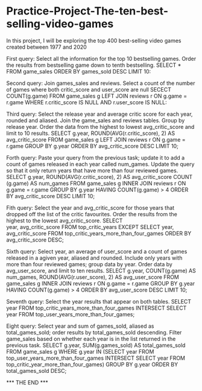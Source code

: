 # Practice-Project-The-ten-best-selling-video-games
In this project, I will be exploring the top 400 best-selling video games created between 1977 and 2020

First query: Select all the information for the top 10 bestselling games. Order the results from bestselling game down to tenth bestselling.
SELECT *
FROM game_sales
ORDER BY games_sold DESC
LIMIT 10:

Second query: Join games_sales and reviews. Select a count of the number of games where both critic_score and user_score are null
SECECT COUNT(g.game)
FROM game_sales g
LEFT JOIN reviews r
ON g.game = r.game
WHERE r.critic_score IS NULL AND r.user_score IS NULL:

Third query: Select the release year and average critic score for each year, rounded and aliased. Join the game_sales and reviews tables. Group by release year. Order the data from the highest to lowest avg_critic_score and limit to 10 results.
SELECT 
     g.year,
     ROUND(AVG(r.critic_score), 2) AS avg_critic_score
FROM game_sales g
LEFT JOIN reviews r
ON g.game = r.game
GROUP BY g.year
ORDER BY avg_critic_score DESC
LIMIT 10;

Forth query: Paste your query from the previous task; update it to add a count of games released in each year called num_games. Update the query so that it only return years that have more than four reviewed games.
SELECT 
     g.year,
     ROUND(AVG(r.critic_score), 2) AS avg_critic_score
     COUNT (g.game) AS num_games
FROM game_sales g
INNER JOIN reviews r
ON g.game = r.game
GROUP BY g.year
HAVING COUNT(g.game) > 4
ORDER BY avg_critic_score DESC
LIMIT 10;

Fith query: Select the year and avg_critic_score for those years that dropped off the list of the critic favourites. Order the results from the highest to the lowest avg_critic_score.
SELECT  
    year,
    avg_critic_score
FROM top_critic_years
EXCEPT
SELECT year, avg_critic_score
FROM top_critic_years_more_than_four_games
ORDER BY avg_critic_score DESC;

Sixth query: Select year, an average of user_score and a count of games released in a agiven year, aliased and rounded. Include only years with more than four reviewed games; group data by year. Order data by avg_user_score, and limit to ten results.
SELECT 
    g.year,
    COUNT(g.game) AS num_games,
    ROUND(AVG(r.user_score), 2) AS avg_user_score
FROM game_sales g
INNER JOIN reviews r
ON g.game = r.game
GROUP BY g.year
HAVING COUNT(g.game) > 4
ORDER BY avg_user_score DESC
LIMIT 10;

Seventh query: Select the year results that appear on both tables.
SELECT year
FROM top_critic_years_more_than_four_games
INTERSECT
SELECT year
FROM top_user_years_more_than_four_games;

Eight query: Select year and sum of games_sold, aliased as total_games_sold; order results by total_games_sold descending. Filter game_sales based on whether each year is in the list returned in the previous task.
SELECT 
    g.year,
     SUM(g.games_sold) AS total_games_sold
 FROM game_sales g
 WHERE g.year IN (SELECT year
 FROM top_user_years_more_than_four_games
 INTERSECT
 SELECT year
 FROM top_critic_year_more_than_four_games)
 GROUP BY g.year
 ORDER BY total_games_sold DESC;
 
 
 *** THE END ***

